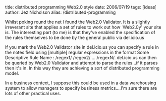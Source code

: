 title: distributed programming Web2.0 style
date: 2006/07/19
tags: [ideas]
author: Jez Nicholson
alias: /distributed-programming

Whilst poking round the net I found the Web2.0 Validator. It is a slightly irreverant site that applies a set of rules to work out how 'Web2.0y' your site is. The interesting part (to me) is that they've enabled the specification of the rules themselves to be done by the general public via del.icio.us

If you mark the Web2.0 Validator site in del.icio.us you can specify a rule in the notes field using [multiple] regular expressions in the format Some Descriptive Rule Name : /regex1/ /regex2/ ... /regexN/. del.icio.us can then be queried by Web2.0 Validator and attempt to parse the rules...if it parses then it's in. In this way they are achieving a sort of distributed programming model.

In a business context, I suppose this could be used in a data warehousing system to allow managers to specify business metrics....I'm sure there are lots of other practical uses.